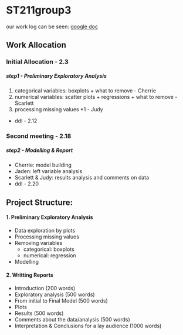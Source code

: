 # ST211group3

our work log can be seen: [google doc](https://docs.google.com/document/d/1GgF5PCUBDJeTyp81fyFbC68142-ZD-UyWpb_9qNnXlE/edit)

## Work Allocation

### Initial Allocation - 2.3
##### step1 - Preliminary Exploratory Analysis
  1. categorical variables: boxplots + what to remove - Cherrie
  2. numerical variables: scatter plots + regressions + what to remove - Scarlett
  3. processing missing values *1 - Judy
  - ddl - 2.12

### Second meeting - 2.18
##### step2 - Modelling & Report
  - Cherrie: model building
  - Jaden: left variable analysis
  - Scarlett & Judy: results analysis and comments on data
  - ddl - 2.20


## Project Structure:
#### 1. Preliminary Exploratory Analysis
   - Data exploration by plots
   - Processing missing values
   - Removing variables
       - categorical: boxplots
       - numerical: regression
   - Modelling
#### 2. Writting Reports
   - Introduction (200 words)
   - Exploratory analysis (500 words)
   - From initial to Final Model (500 words)
   - Plots
   - Results (500 words)
   - Comments about the data/analysis (500 words)
   - Interpretation & Conclusions for a lay audience (1000 words)


